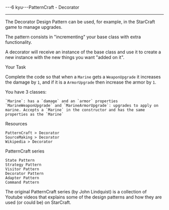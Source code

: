 ---6 kyu---PatternCraft - Decorator

---

The Decorator Design Pattern can be used, for example, in the StarCraft game to manage upgrades.

The pattern consists in "incrementing" your base class with extra functionality.

A decorator will receive an instance of the base class and use it to create a new instance with the new things you want "added on it".

Your Task

Complete the code so that when a `Marine` gets a `WeaponUpgrade` it increases the damage by `1`, and if it is a `ArmorUpgrade` then increase the armor by `1`.

You have 3 classes:

    `Marine`: has a `damage` and an `armor` properties  
    `MarineWeaponUpgrade` and `MarineArmorUpgrade`: upgrades to apply on marine. Accepts a `Marine` in the constructor and has the same properties as the `Marine`

Resources

    PatternCraft > Decorator  
    SourceMaking > Decorator  
    Wikipedia > Decorator

PatternCraft series

    State Pattern  
    Strategy Pattern  
    Visitor Pattern  
    Decorator Pattern  
    Adapter Pattern  
    Command Pattern  

The original PatternCraft series (by John Lindquist) is a collection of Youtube videos that explains some of the design patterns and how they are used (or could be) on StarCraft.
